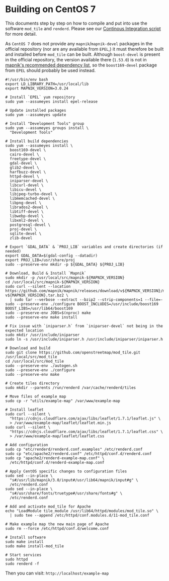 # Building on CentOS 7

This documents step by step on how to compile and put into use the software `mod_tile` and `renderd`.
Please see our [Continous Integration script](../../.github/workflows/build-and-test-centos-7.yml) for more detail.

As `CentOS 7` does not provide any `mapnik`/`mapnik-devel` packages in the official repository (nor are any available from `EPEL`,) it must therefore be built and installed before `mod_tile` can be built. Although `boost-devel` is present in the official repository, the version available there (`1.53.0`) is not in [mapnik's recommended dependency list](https://github.com/mapnik/mapnik/blob/v3.0.24/INSTALL.md#depends), so the `boost169-devel` package from `EPEL` should probably be used instead.

```shell
#!/usr/bin/env bash
export LD_LIBRARY_PATH=/usr/local/lib
export MAPNIK_VERSION=3.0.24

# Install `EPEL` yum repository
sudo yum --assumeyes install epel-release

# Update installed packages
sudo yum --assumeyes update

# Install "Development Tools" group
sudo yum --assumeyes groups install \
  "Development Tools"

# Install build dependencies
sudo yum --assumeyes install \
  boost169-devel \
  cairo-devel \
  freetype-devel \
  gdal-devel \
  glib2-devel \
  harfbuzz-devel \
  httpd-devel \
  iniparser-devel \
  libcurl-devel \
  libicu-devel \
  libjpeg-turbo-devel \
  libmemcached-devel \
  libpng-devel \
  librados2-devel \
  libtiff-devel \
  libwebp-devel \
  libxml2-devel \
  postgresql-devel \
  proj-devel \
  sqlite-devel \
  zlib-devel

# Export `GDAL_DATA` & `PROJ_LIB` variables and create directories (if needed)
export GDAL_DATA=$(gdal-config --datadir)
export PROJ_LIB=/usr/share/proj
sudo --preserve-env mkdir -p ${GDAL_DATA} ${PROJ_LIB}

# Download, Build & Install `Mapnik`
sudo mkdir -p /usr/local/src/mapnik-${MAPNIK_VERSION}
cd /usr/local/src/mapnik-${MAPNIK_VERSION}
sudo curl --silent --location https://github.com/mapnik/mapnik/releases/download/v${MAPNIK_VERSION}/mapnik-v${MAPNIK_VERSION}.tar.bz2 \
  | sudo tar --verbose --extract --bzip2 --strip-components=1 --file=-
sudo --preserve-env ./configure BOOST_INCLUDES=/usr/include/boost169 BOOST_LIBS=/usr/lib64/boost169
sudo --preserve-env JOBS=$(nproc) make
sudo --preserve-env make install

# Fix issue with `iniparser.h` from `iniparser-devel` not being in the expected location
sudo mkdir /usr/include/iniparser
sudo ln -s /usr/include/iniparser.h /usr/include/iniparser/iniparser.h

# Download and build
sudo git clone https://github.com/openstreetmap/mod_tile.git /usr/local/src/mod_tile
cd /usr/local/src/mod_tile
sudo --preserve-env ./autogen.sh
sudo --preserve-env ./configure
sudo --preserve-env make

# Create tiles directory
sudo mkdir --parents /run/renderd /var/cache/renderd/tiles

# Move files of example map
sudo cp -r "utils/example-map" /var/www/example-map

# Install leaflet
sudo curl --silent \
  "https://cdnjs.cloudflare.com/ajax/libs/leaflet/1.7.1/leaflet.js" \
  > /var/www/example-map/leaflet/leaflet.min.js
sudo curl --silent \
  "https://cdnjs.cloudflare.com/ajax/libs/leaflet/1.7.1/leaflet.css" \
  > /var/www/example-map/leaflet/leaflet.css

# Add configuration
sudo cp "etc/renderd/renderd.conf.examples" /etc/renderd.conf
sudo cp "etc/apache2/renderd.conf" /etc/httpd/conf.d/renderd.conf
sudo cp "apache2/renderd-example-map.conf" \
  /etc/httpd/conf.d/renderd-example-map.conf

# Apply CentOS specific changes to configuration files
sudo sed --in-place \
  "s#/usr/lib/mapnik/3.0/input#/usr/lib64/mapnik/input#g" \
  /etc/renderd.conf
sudo sed --in-place \
  "s#/usr/share/fonts/truetype#/usr/share/fonts#g" \
  /etc/renderd.conf

# Add and activate mod_tile for Apache
echo "LoadModule tile_module /usr/lib64/httpd/modules/mod_tile.so" \
  | sudo tee --append /etc/httpd/conf.modules.d/11-mod_tile.conf

# Make example map the new main page of Apache
sudo rm --force /etc/httpd/conf.d/welcome.conf

# Install software
sudo make install
sudo make install-mod_tile

# Start services
sudo httpd
sudo renderd -f
```

Then you can visit: `http://localhost/example-map`
